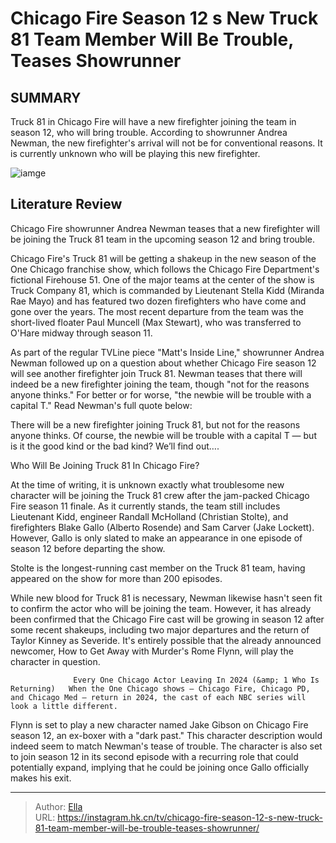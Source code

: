 # Chicago Fire Season 12 s New Truck 81 Team Member Will Be Trouble, Teases Showrunner


## SUMMARY 



  Truck 81 in Chicago Fire will have a new firefighter joining the team in season 12, who will bring trouble.   According to showrunner Andrea Newman, the new firefighter&#39;s arrival will not be for conventional reasons.   It is currently unknown who will be playing this new firefighter.  

![iamge](https://static1.srcdn.com/wordpress/wp-content/uploads/2023/12/david-eigenberg-as-christopher-herrmann-and-jesse-spencer-as-matthew-casey-in-front-of-truck-81-in-chicago-fire.jpg)

## Literature Review
Chicago Fire showrunner Andrea Newman teases that a new firefighter will be joining the Truck 81 team in the upcoming season 12 and bring trouble.




Chicago Fire&#39;s Truck 81 will be getting a shakeup in the new season of the One Chicago franchise show, which follows the Chicago Fire Department&#39;s fictional Firehouse 51. One of the major teams at the center of the show is Truck Company 81, which is commanded by Lieutenant Stella Kidd (Miranda Rae Mayo) and has featured two dozen firefighters who have come and gone over the years. The most recent departure from the team was the short-lived floater Paul Muncell (Max Stewart), who was transferred to O&#39;Hare midway through season 11.




As part of the regular TVLine piece &#34;Matt&#39;s Inside Line,&#34; showrunner Andrea Newman followed up on a question about whether Chicago Fire season 12 will see another firefighter join Truck 81. Newman teases that there will indeed be a new firefighter joining the team, though &#34;not for the reasons anyone thinks.&#34; For better or for worse, &#34;the newbie will be trouble with a capital T.&#34; Read Newman&#39;s full quote below:


There will be a new firefighter joining Truck 81, but not for the reasons anyone thinks. Of course, the newbie will be trouble with a capital T — but is it the good kind or the bad kind? We’ll find out….



 Who Will Be Joining Truck 81 In Chicago Fire? 
          

At the time of writing, it is unknown exactly what troublesome new character will be joining the Truck 81 crew after the jam-packed Chicago Fire season 11 finale. As it currently stands, the team still includes Lieutenant Kidd, engineer Randall McHolland (Christian Stolte), and firefighters Blake Gallo (Alberto Rosende) and Sam Carver (Jake Lockett). However, Gallo is only slated to make an appearance in one episode of season 12 before departing the show.






Stolte is the longest-running cast member on the Truck 81 team, having appeared on the show for more than 200 episodes.




While new blood for Truck 81 is necessary, Newman likewise hasn&#39;t seen fit to confirm the actor who will be joining the team. However, it has already been confirmed that the Chicago Fire cast will be growing in season 12 after some recent shakeups, including two major departures and the return of Taylor Kinney as Severide. It&#39;s entirely possible that the already announced newcomer, How to Get Away with Murder&#39;s Rome Flynn, will play the character in question.

                  Every One Chicago Actor Leaving In 2024 (&amp; 1 Who Is Returning)   When the One Chicago shows – Chicago Fire, Chicago PD, and Chicago Med – return in 2024, the cast of each NBC series will look a little different.    

Flynn is set to play a new character named Jake Gibson on Chicago Fire season 12, an ex-boxer with a &#34;dark past.&#34; This character description would indeed seem to match Newman&#39;s tease of trouble. The character is also set to join season 12 in its second episode with a recurring role that could potentially expand, implying that he could be joining once Gallo officially makes his exit.






---

> Author: [Ella](https://instagram.hk.cn/)  
> URL: https://instagram.hk.cn/tv/chicago-fire-season-12-s-new-truck-81-team-member-will-be-trouble-teases-showrunner/  

